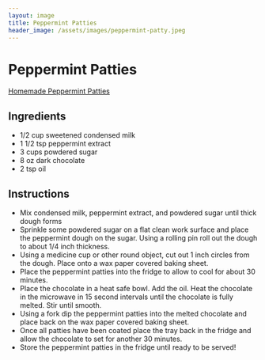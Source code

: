 ```yaml
---
layout: image
title: Peppermint Patties
header_image: /assets/images/peppermint-patty.jpeg
---
```


# Peppermint Patties

[Homemade Peppermint Patties](https://houseofyumm.com/homemade-peppermint-patties/)

## Ingredients

* 1/2 cup sweetened condensed milk
* 1 1/2 tsp peppermint extract
* 3 cups powdered sugar
* 8 oz dark chocolate
* 2 tsp oil

## Instructions

* Mix condensed milk, peppermint extract, and powdered sugar until thick dough forms
* Sprinkle some powdered sugar on a flat clean work surface and place the peppermint dough on the sugar. Using a rolling pin roll out the dough to about 1/4 inch thickness.
* Using a medicine cup or other round object, cut out 1 inch circles from the dough. Place onto a wax paper covered baking sheet.
* Place the peppermint patties into the fridge to allow to cool for about 30 minutes.
* Place the chocolate in a heat safe bowl. Add the oil. Heat the chocolate in the microwave in 15 second intervals until the chocolate is fully melted. Stir until smooth.
* Using a fork dip the peppermint patties into the melted chocolate and place back on the wax paper covered baking sheet.
* Once all patties have been coated place the tray back in the fridge and allow the chocolate to set for another 30 minutes.
* Store the peppermint patties in the fridge until ready to be served!
